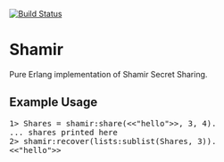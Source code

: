 [![Build Status](https://secure.travis-ci.org/rnewson/shamir.png)](http://travis-ci.org/rnewson/shamir)

<h1>Shamir</h1>

<p>
Pure Erlang implementation of Shamir Secret Sharing.
</p>

<h2>Example Usage</h2>
<pre>
1&gt; Shares = shamir:share(&lt;&lt;"hello"&gt;&gt;, 3, 4).
... shares printed here
2&gt; shamir:recover(lists:sublist(Shares, 3)).
&lt;&lt;"hello"&gt;&gt;
</pre>
